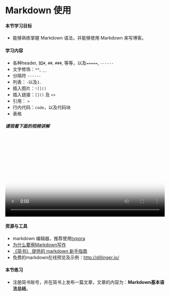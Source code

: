 # Markdown 使用

#### 本节学习目标
* 能够熟练掌握 Markdown 语法，并能够使用 Markdown 来写博客。

#### 学习内容
- 各种header, 如`#`, `##`, `###`, 等等，以及`=====`, `------`
- 文字修饰：`**`, `__`
- 分隔符 `------`
- 列表：`-`以及`1.`
- 插入图片：`![]()`
- 插入链接：`[]()` 及 `<>`
- 引用： `>`
- 行内代码：``code``，以及代码块 ```` ````
- 表格

##### 请观看下面的视频讲解
<video width="100%" id="video" controls="" preload="auto" poster="/assets/Markdown-mark.png">
      <source id="mp4" src="/video/Learn The Basics Of Markdown in 10 Minutes With This Video Tutorial.mp4" type="video/mp4">
      <p>抱歉，你的浏览器不支持在线视频播放。</p>
</video>

#### 资源与工具

- markdown 编辑器，推荐使用[typora](http://www.typora.io/)
- [为什么要用Markdown写作](https://zhuanlan.zhihu.com/p/22755240)
- [《简书》 提供的 markdown 新手指南](http://www.jianshu.com/p/q81RER)
- 免费的markdown在线预览及示例：<http://dillinger.io/>

#### 本节练习
* 注册简书账号，并在简书上发布一篇文章，文章的内容为：**Markdown基本语法总结**。
